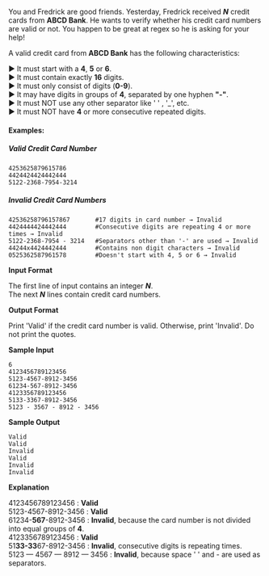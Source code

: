 You and Fredrick are good friends. Yesterday, Fredrick received ***N*** credit cards from **ABCD Bank**. He wants to verify whether his credit card numbers are valid or not. You happen to be great at regex so he is asking for your help!  

A valid credit card from **ABCD Bank** has the following characteristics:  

► It must start with a **4**, **5** or **6**.  
► It must contain exactly **16** digits.  
► It must only consist of digits (**0-9**).  
► It may have digits in groups of **4**, separated by one hyphen **"-"**.  
► It must NOT use any other separator like ' ' , '_', etc.  
► It must NOT have **4** or more consecutive repeated digits.  

#### Examples:

##### Valid Credit Card Number
```
4253625879615786
4424424424442444
5122-2368-7954-3214
```
##### Invalid Credit Card Numbers
```
42536258796157867       #17 digits in card number → Invalid 
4424444424442444        #Consecutive digits are repeating 4 or more times → Invalid
5122-2368-7954 - 3214   #Separators other than '-' are used → Invalid
44244x4424442444        #Contains non digit characters → Invalid
0525362587961578        #Doesn't start with 4, 5 or 6 → Invalid
```
**Input Format**

The first line of input contains an integer ***N***.  
The next ***N*** lines contain credit card numbers.  

**Output Format**

Print 'Valid' if the credit card number is valid. Otherwise, print 'Invalid'. Do not print the quotes.  

**Sample Input**
```
6
4123456789123456
5123-4567-8912-3456
61234-567-8912-3456
4123356789123456
5133-3367-8912-3456
5123 - 3567 - 8912 - 3456
```
**Sample Output**
```
Valid
Valid
Invalid
Valid
Invalid
Invalid
```
**Explanation**

4123456789123456 : **Valid**  
5123-4567-8912-3456 : **Valid**  
61234-**567**-8912-3456 : **Invalid**, because the card number is not divided into equal groups of **4**.  
4123356789123456 : **Valid**  
51**33-33**67-8912-3456 : **Invalid**, consecutive digits  is repeating  times.  
5123 — 4567 — 8912 — 3456 : **Invalid**, because space '  ' and - are used as separators.  